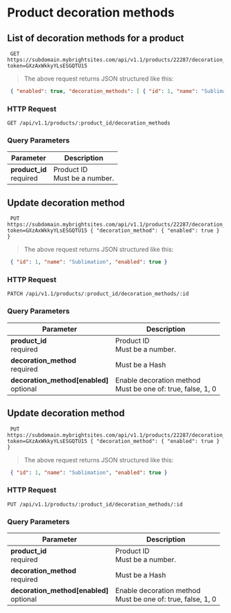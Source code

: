 #  Product decoration methods 

## List of decoration methods for a product

```shell
 GET https://subdomain.mybrightsites.com/api/v1.1/products/22287/decoration_methods?token=GXzAxWkkyYLsESGQTU15 
```

> The above request returns JSON structured like this:

```json
 { "enabled": true, "decoration_methods": [ { "id": 1, "name": "Sublimation", "enabled": true } ] } 
```

### HTTP Request

`GET /api/v1.1/products/:product_id/decoration_methods`

### Query Parameters

Parameter | Description
--------- | -----------
<div><strong>product_id </strong></div><div> required </div> | <div>Product ID</div><div> Must be a number. </div>


## Update decoration method

```shell
 PUT https://subdomain.mybrightsites.com/api/v1.1/products/22287/decoration_methods/1?token=GXzAxWkkyYLsESGQTU15 { "decoration_method": { "enabled": true } } 
```

> The above request returns JSON structured like this:

```json
 { "id": 1, "name": "Sublimation", "enabled": true } 
```

### HTTP Request

`PATCH /api/v1.1/products/:product_id/decoration_methods/:id`

### Query Parameters

Parameter | Description
--------- | -----------
<div><strong>product_id </strong></div><div> required </div> | <div>Product ID</div><div> Must be a number. </div>
<div><strong>decoration_method </strong></div><div> required </div> | <div> Must be a Hash </div>
<div><strong>decoration_method[enabled] </strong></div><div> optional </div> | <div>Enable decoration method</div><div> Must be one of: true, false, 1, 0 </div>


## Update decoration method

```shell
 PUT https://subdomain.mybrightsites.com/api/v1.1/products/22287/decoration_methods/1?token=GXzAxWkkyYLsESGQTU15 { "decoration_method": { "enabled": true } } 
```

> The above request returns JSON structured like this:

```json
 { "id": 1, "name": "Sublimation", "enabled": true } 
```

### HTTP Request

`PUT /api/v1.1/products/:product_id/decoration_methods/:id`

### Query Parameters

Parameter | Description
--------- | -----------
<div><strong>product_id </strong></div><div> required </div> | <div>Product ID</div><div> Must be a number. </div>
<div><strong>decoration_method </strong></div><div> required </div> | <div> Must be a Hash </div>
<div><strong>decoration_method[enabled] </strong></div><div> optional </div> | <div>Enable decoration method</div><div> Must be one of: true, false, 1, 0 </div>


